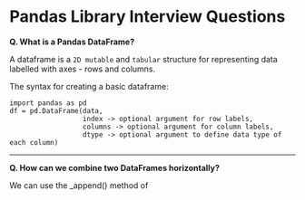 # Pandas Library Interview Questions

**Q. What is a Pandas DataFrame?**

A dataframe is a `2D mutable` and `tabular` structure for representing data labelled with axes - rows and columns.

The syntax for creating a basic dataframe:

```
import pandas as pd
df = pd.DataFrame(data,
                  index -> optional argument for row labels,
                  columns -> optional argument for column labels,
                  dtype -> optional argument to define data type of each column)
```

---

**Q. How can we combine two DataFrames horizontally?**

We can use the \_append() method of
